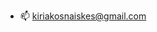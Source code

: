 <!---
- 👋 Hi, I’m Kiriakos Naiskes
- 👀 I’m interested in anything related to programming, especially at IoT (Internet of Things) and automatizations
- 🌱 I’m currently learning about AWS and Blockchain
- 💞️ I’m looking to collaborate in interesting Open Source projects that want to make a difference
- 📫 How to reach me: kiriakosnaiskes@gmail.com
--->
- 📫 kiriakosnaiskes@gmail.com
<!---
KNaiskes/KNaiskes is a ✨ special ✨ repository because its `README.md` (this file) appears on your GitHub profile.
You can click the Preview link to take a look at your changes.
--->
